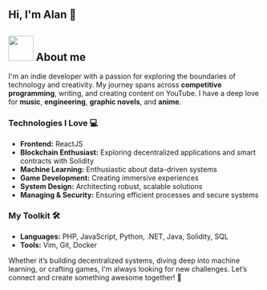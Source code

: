 ## Hi, I'm Alan 👋

## <picture><img src="https://github.com/alaRiveros/alanRiveros/blob/main/Images/about_me.gif?raw=true" width = 50px></picture> About me

I'm an indie developer with a passion for exploring the boundaries of technology and creativity. My journey spans across **competitive programming**, writing, and creating content on YouTube. I have a deep love for **music**, **engineering**, **graphic novels**, and **anime**.

### Technologies I Love 💻

- **Frontend:** ReactJS
- **Blockchain Enthusiast:** Exploring decentralized applications and smart contracts with Solidity
- **Machine Learning:** Enthusiastic about data-driven systems
- **Game Development:** Creating immersive experiences
- **System Design:** Architecting robust, scalable solutions
- **Managing & Security:** Ensuring efficient processes and secure systems

### My Toolkit 🛠️

- **Languages:** PHP, JavaScript, Python, .NET, Java, Solidity, SQL
- **Tools:** Vim, Git, Docker

Whether it’s building decentralized systems, diving deep into machine learning, or crafting games, I'm always looking for new challenges. Let’s connect and create something awesome together! 🚀
